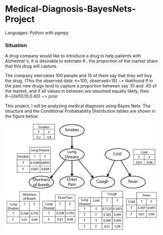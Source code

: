 # Medical-Diagnosis-BayesNets-Project
Languages: Python with pgmpy

### Situation
A drug company would like to introduce a drug to help patients with Alzheimer's. It is desirable to estimate  θ , the proportion of the market share that this drug will capture.

The company interviews 100 people and 15 of them say that they will buy the drug. (This the observed data: n=100, observed=15)  −>  likelihood
If in the past new drugs tend to capture a proportion between say .10 and .40 of the market, and if all values in between are assumed equally likely, then  θ∼𝑈𝑛𝑖𝑓(0.10,0.40)   −>  prior

This project, I will be analyzing medical diagnosis using Bayes Nets. The structure and the Conditional Probabability Distribution tables are shown in the figure below.

![](https://github.com/iamnatapong55/Medical-Diagnosis-BayesNets-Project/blob/main/Med-diag-bnet.jpg)

